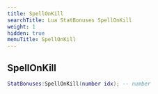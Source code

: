 ```yaml
---
title: SpellOnKill
searchTitle: Lua StatBonuses SpellOnKill
weight: 1
hidden: true
menuTitle: SpellOnKill
---
```

## SpellOnKill
```lua
StatBonuses:SpellOnKill(number idx); -- number
```